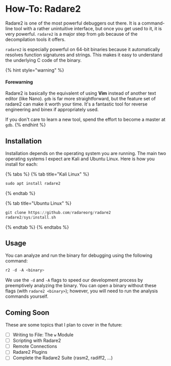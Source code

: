 # How-To: Radare2

Radare2 is one of the most powerful debuggers out there. It is a command-line tool with a rather unintuitive interface, but once you get used to it, it is very powerful. `radare2` is a major step from `gdb` because of the decompilation tools it offers.

`radare2` is especially powerful on 64-bit binaries because it automatically resolves function signatures and strings. This makes it easy to understand the underlying C code of the binary.

{% hint style="warning" %}
#### Forewarning

Radare2 is basically the equivalent of using **Vim** instead of another text editor (like Nano). `gdb` is far more straightforward, but the feature set of radare2 can make it worth your time. It's a fantastic tool for reverse engineering and binex if appropriately used.

If you don't care to learn a new tool, spend the effort to become a master at `gdb`.
{% endhint %}

## Installation

Installation depends on the operating system you are running. The main two operating systems I expect are Kali and Ubuntu Linux. Here is how you install for each:

{% tabs %}
{% tab title="Kali Linux" %}
```nasm
sudo apt install radare2
```
{% endtab %}

{% tab title="Ubuntu Linux" %}
```nasm
git clone https://github.com/radareorg/radare2
radare2/sys/install.sh
```
{% endtab %}
{% endtabs %}

## Usage

You can analyze and run the binary for debugging using the following command:

```nasm
r2 -d -A <binary>
```

We use the `-d` and `-A` flags to speed our development process by preemptively analyzing the binary. You can open a binary without these flags (with `radare2 <binary>`); however, you will need to run the analysis commands yourself.

## Coming Soon

These are some topics that I plan to cover in the future:

* [ ] Writing to File: The `w` Module
* [ ] Scripting with Radare2
* [ ] Remote Connections
* [ ] Radare2 Plugins
* [ ] Complete the Radare2 Suite (rasm2, radiff2, ...)